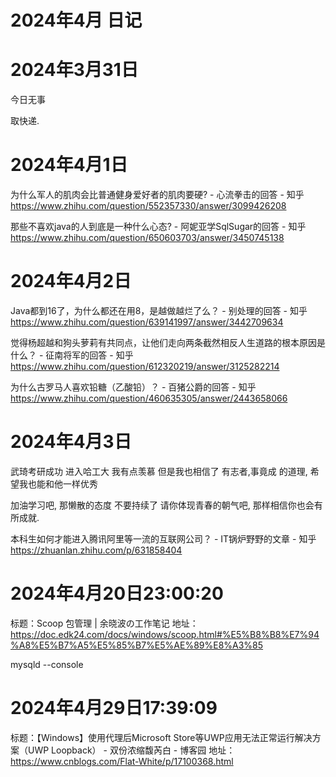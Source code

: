 # 2024年4月 日记

# 2024年3月31日

今日无事

取快递. 

# 2024年4月1日

为什么军人的肌肉会比普通健身爱好者的肌肉要硬? - 心流拳击的回答 - 知乎
https://www.zhihu.com/question/552357330/answer/3099426208

那些不喜欢java的人到底是一种什么心态? - 阿妮亚学SqlSugar的回答 - 知乎
https://www.zhihu.com/question/650603703/answer/3450745138

# 2024年4月2日



Java都到16了，为什么都还在用8，是越做越烂了么？ - 别处理的回答 - 知乎
https://www.zhihu.com/question/639141997/answer/3442709634

觉得杨超越和狗头萝莉有共同点，让他们走向两条截然相反人生道路的根本原因是什么？ - 征南将军的回答 - 知乎
https://www.zhihu.com/question/612320219/answer/3125282214

为什么古罗马人喜欢铅糖（乙酸铅）？ - 百猪公爵的回答 - 知乎
https://www.zhihu.com/question/460635305/answer/2443658066  

# 2024年4月3日

武琦考研成功 进入哈工大 我有点羡慕 但是我也相信了 有志者,事竟成 的道理, 希望我也能和他一样优秀

加油学习吧, 那懒散的态度 不要持续了 请你体现青春的朝气吧, 那样相信你也会有所成就. 

本科生如何才能进入腾讯阿里等一流的互联网公司？ - IT锅炉野野的文章 - 知乎
https://zhuanlan.zhihu.com/p/631858404

# 2024年4月20日23:00:20

标题：Scoop 包管理 | 余晓波の工作笔记 地址：https://doc.edk24.com/docs/windows/scoop.html#%E5%B8%B8%E7%94%A8%E5%B7%A5%E5%85%B7%E5%AE%89%E8%A3%85



mysqld --console

# 2024年4月29日17:39:09

标题：【Windows】使用代理后Microsoft Store等UWP应用无法正常运行解决方案（UWP Loopback） - 双份浓缩馥芮白 - 博客园 地址：https://www.cnblogs.com/Flat-White/p/17100368.html

